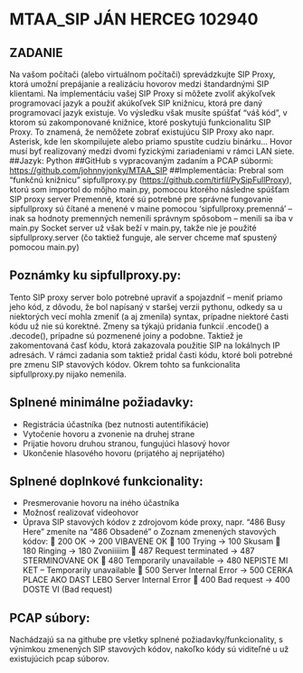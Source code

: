 # MTAA_SIP JÁN HERCEG 102940
## ZADANIE
Na vašom počítači (alebo virtuálnom počítači) sprevádzkujte SIP Proxy, ktorá umožní prepájanie a realizáciu hovorov medzi štandardnými SIP klientami. Na implementáciu vašej SIP Proxy si môžete zvoliť akýkoľvek programovací jazyk a použiť akúkoľvek SIP knižnicu, ktorá pre daný programovací jazyk existuje. Vo výsledku však musíte spúšťať “váš kód”, v ktorom sú zakomponované knižnice, ktoré poskytujú funkcionalitu SIP Proxy. To znamená, že nemôžete zobrať existujúcu SIP Proxy ako napr. Asterisk, kde len skompilujete alebo priamo spustíte cudziu binárku… Hovor musí byť realizovaný medzi dvomi fyzickými zariadeniami v rámci LAN siete.
##Jazyk:
Python
##GitHub s vypracovaným zadaním a PCAP súbormi:
https://github.com/johnnyjonky/MTAA_SIP
##Implementácia: 
Prebral som “funkčnú knižnicu” sipfullproxy.py (https://github.com/tirfil/PySipFullProxy), ktorú som importol do môjho main.py, pomocou ktorého následne spúšťam SIP proxy server
Premenné, ktoré sú potrebné pre správne fungovanie sipfullproxy sú čítané a menené v maine pomocou ‘sipfullproxy.premenná’ – inak sa hodnoty premenných nemenili správnym spôsobom – menili sa iba v main.py
Socket server už však beží v main.py, takže nie je použité sipfullproxy.server (čo taktiež funguje, ale server chceme mať spustený pomocou main.py)
## Poznámky ku sipfullproxy.py:
Tento SIP proxy server bolo potrebné upraviť a spojazdniť – meniť priamo jeho kód, z dôvodu, že bol napísaný v staršej verzii pythonu, odkedy sa u niektorých vecí mohla zmeniť (a aj zmenila) syntax, prípadne niektoré časti kódu už nie sú korektné. 
Zmeny sa týkajú pridania funkcií .encode() a .decode(), prípadne sú pozmenené joiny a podobne. 
Taktiež je zakomentovaná časť kódu, ktorá zakazovala použitie SIP na lokálnych IP adresách.
V rámci zadania som taktiež pridal časti kódu, ktoré boli potrebné pre zmenu SIP stavových kódov.
Okrem tohto sa funkcionalita sipfullproxy.py nijako nemenila.
## Splnené minimálne požiadavky:
-	Registrácia účastníka (bez nutnosti autentifikácie) 
-	Vytočenie hovoru a zvonenie na druhej strane 
-	Prijatie hovoru druhou stranou, fungujúci hlasový hovor 
-	Ukončenie hlasového hovoru (prijatého aj neprijatého)
## Splnené doplnkové funkcionality:
-	Presmerovanie hovoru na iného účastníka
-	Možnosť realizovať videohovor
-	Úprava SIP stavových kódov z zdrojovom kóde proxy, napr. “486 Busy Here” zmeníte na “486 Obsadené”
o	 Zoznam zmenených stavových kódov:
	200 OK -> 200 VIBAVENE OK
	100 Trying -> 100 Skusam
	180 Ringing -> 180 Zvoniiiiim
	487 Request terminated -> 487 STERMINOVANE OK
	480 Temporarily unavailable -> 480 NEPISTE MI KET – Temporarily unavailable
	500 Server Internal Error -> 500 CERKA PLACE AKO DAST LEBO Server Internal Error
	400 Bad request -> 400 DOSTE VI (Bad request)
## PCAP súbory:
Nachádzajú sa na githube pre všetky splnené požiadavky/funkcionality, s výnimkou zmenených SIP stavových kódov, nakoľko kódy sú viditeľné u už existujúcich pcap súborov.
